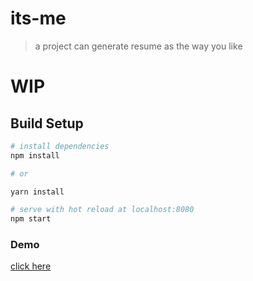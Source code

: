 # its-me

> a project can generate resume as the way you like

# WIP

## Build Setup

``` bash
# install dependencies
npm install

# or 

yarn install

# serve with hot reload at localhost:8080
npm start
```

### Demo

[click here](https://jeoy.github.io/its-me/demo/)

 